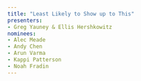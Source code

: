 ```yaml
---
title: "Least Likely to Show up to This"
presenters:
- Greg Yauney & Ellis Hershkowitz
nominees:
- Alec Meade
- Andy Chen
- Arun Varma
- Kappi Patterson
- Noah Fradin
---
```

